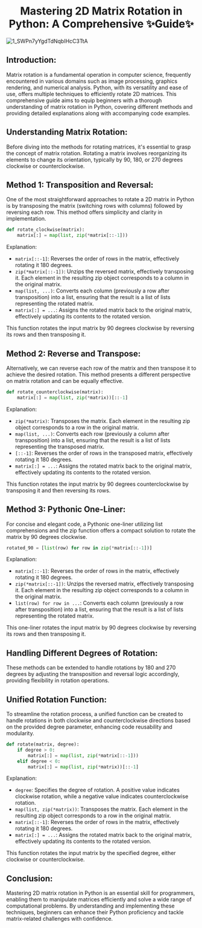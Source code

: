 <div align="center">
  <h1>Mastering 2D Matrix Rotation in Python: A Comprehensive ✨Guide✨</h1></div>

![1_SWPn7yYgdTdNqbIHcC3TtA](https://github.com/OUALIID/alx-interview/assets/96590775/408b7119-e5e5-4297-b6e5-c38fe4667b39)


<h2>Introduction:</h2>
Matrix rotation is a fundamental operation in computer science, frequently encountered in various domains such as image processing, graphics rendering, and numerical analysis. Python, with its versatility and ease of use, offers multiple techniques to efficiently rotate 2D matrices. This comprehensive guide aims to equip beginners with a thorough understanding of matrix rotation in Python, covering different methods and providing detailed explanations along with accompanying code examples.



<h2>Understanding Matrix Rotation:</h2>
Before diving into the methods for rotating matrices, it's essential to grasp the concept of matrix rotation. Rotating a matrix involves reorganizing its elements to change its orientation, typically by 90, 180, or 270 degrees clockwise or counterclockwise.



<h2>Method 1: Transposition and Reversal:</h2>
One of the most straightforward approaches to rotate a 2D matrix in Python is by transposing the matrix (switching rows with columns) followed by reversing each row. This method offers simplicity and clarity in implementation.

```python
def rotate_clockwise(matrix):
    matrix[:] = map(list, zip(*matrix[::-1]))
```

Explanation:
- `matrix[::-1]`: Reverses the order of rows in the matrix, effectively rotating it 180 degrees.
- `zip(*matrix[::-1])`: Unzips the reversed matrix, effectively transposing it. Each element in the resulting zip object corresponds to a column in the original matrix.
- `map(list, ...)`: Converts each column (previously a row after transposition) into a list, ensuring that the result is a list of lists representing the rotated matrix.
- `matrix[:] = ...`: Assigns the rotated matrix back to the original matrix, effectively updating its contents to the rotated version.

This function rotates the input matrix by 90 degrees clockwise by reversing its rows and then transposing it.



<h2>Method 2: Reverse and Transpose:</h2>
Alternatively, we can reverse each row of the matrix and then transpose it to achieve the desired rotation. This method presents a different perspective on matrix rotation and can be equally effective.

```python
def rotate_counterclockwise(matrix):
    matrix[:] = map(list, zip(*matrix))[::-1]
```

Explanation:
- `zip(*matrix)`: Transposes the matrix. Each element in the resulting zip object corresponds to a row in the original matrix.
- `map(list, ...)`: Converts each row (previously a column after transposition) into a list, ensuring that the result is a list of lists representing the transposed matrix.
- `[::-1]`: Reverses the order of rows in the transposed matrix, effectively rotating it 180 degrees.
- `matrix[:] = ...`: Assigns the rotated matrix back to the original matrix, effectively updating its contents to the rotated version.

This function rotates the input matrix by 90 degrees counterclockwise by transposing it and then reversing its rows.



<h2>Method 3: Pythonic One-Liner:</h2>
For concise and elegant code, a Pythonic one-liner utilizing list comprehensions and the zip function offers a compact solution to rotate the matrix by 90 degrees clockwise.

```python
rotated_90 = [list(row) for row in zip(*matrix[::-1])]
```

Explanation:
- `matrix[::-1]`: Reverses the order of rows in the matrix, effectively rotating it 180 degrees.
- `zip(*matrix[::-1])`: Unzips the reversed matrix, effectively transposing it. Each element in the resulting zip object corresponds to a column in the original matrix.
- `list(row) for row in ...`: Converts each column (previously a row after transposition) into a list, ensuring that the result is a list of lists representing the rotated matrix.

This one-liner rotates the input matrix by 90 degrees clockwise by reversing its rows and then transposing it.



<h2>Handling Different Degrees of Rotation:</h2>
These methods can be extended to handle rotations by 180 and 270 degrees by adjusting the transposition and reversal logic accordingly, providing flexibility in rotation operations.



<h2>Unified Rotation Function:</h2>
To streamline the rotation process, a unified function can be created to handle rotations in both clockwise and counterclockwise directions based on the provided degree parameter, enhancing code reusability and modularity.

```python
def rotate(matrix, degree):
    if degree > 0:
        matrix[:] = map(list, zip(*matrix[::-1]))
    elif degree < 0:
        matrix[:] = map(list, zip(*matrix))[::-1]
```

Explanation:
- `degree`: Specifies the degree of rotation. A positive value indicates clockwise rotation, while a negative value indicates counterclockwise rotation.
- `map(list, zip(*matrix))`: Transposes the matrix. Each element in the resulting zip object corresponds to a row in the original matrix.
- `matrix[::-1]`: Reverses the order of rows in the matrix, effectively rotating it 180 degrees.
- `matrix[:] = ...`: Assigns the rotated matrix back to the original matrix, effectively updating its contents to the rotated version.

This function rotates the input matrix by the specified degree, either clockwise or counterclockwise.



<h2>Conclusion:</h2>
Mastering 2D matrix rotation in Python is an essential skill for programmers, enabling them to manipulate matrices efficiently and solve a wide range of computational problems. By understanding and implementing these techniques, beginners can enhance their Python proficiency and tackle matrix-related challenges with confidence.
